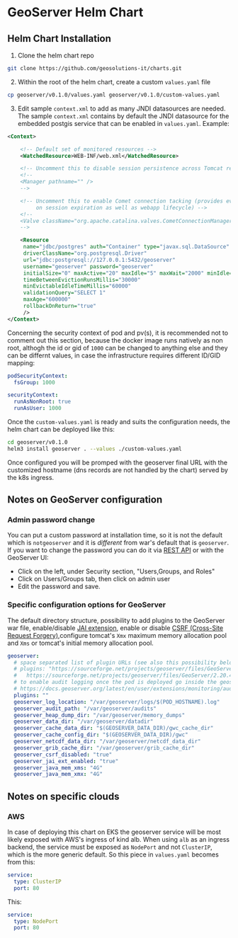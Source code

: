 # GeoServer Helm Chart

## Helm Chart Installation

1) Clone the helm chart repo

```bash
git clone https://github.com/geosolutions-it/charts.git
```

2) Within the root of the helm chart, create a custom `values.yaml` file

```bash
cp geoserver/v0.1.0/values.yaml geoserver/v0.1.0/custom-values.yaml
```

3) Edit sample `context.xml` to add as many JNDI datasources are needed. The sample `context.xml` contains by default the JNDI datasource for the embedded postgis service that can be enabled in `values.yaml`. Example:

```xml
<Context>

    <!-- Default set of monitored resources -->
    <WatchedResource>WEB-INF/web.xml</WatchedResource>

    <!-- Uncomment this to disable session persistence across Tomcat restarts -->
    <!--
    <Manager pathname="" />
    -->

    <!-- Uncomment this to enable Comet connection tacking (provides events
         on session expiration as well as webapp lifecycle) -->
    <!--
    <Valve className="org.apache.catalina.valves.CometConnectionManagerValve" />
    -->

    <Resource
     name="jdbc/postgres" auth="Container" type="javax.sql.DataSource"
     driverClassName="org.postgresql.Driver"
     url="jdbc:postgresql://127.0.0.1:5432/geoserver"
     username="geoserver" password="geoserver"
     initialSize="0" maxActive="20" maxIdle="5" maxWait="2000" minIdle="0"
     timeBetweenEvictionRunsMillis="30000"
     minEvictableIdleTimeMillis="60000"
     validationQuery="SELECT 1"
     maxAge="600000"
     rollbackOnReturn="true"
     />
</Context>
```

Concerning the security context of pod and pv(s), it is recommended not to comment out this section, because the docker image runs natively as non root, althogh the id or gid of `1000` can be changed to anything else and they can be differnt values, in case the infrastructure requires different ID/GID mapping:

```yml
podSecurityContext:
  fsGroup: 1000

securityContext:
  runAsNonRoot: true
  runAsUser: 1000
```

Once the `custom-values.yaml` is ready and suits the configuration needs, the helm chart can be deployed like this:

```bash
cd geoserver/v0.1.0
helm3 install geoserver . --values ./custom-values.yaml
```

Once configured you will be promped with the geoserver final URL with the customized hostname (dns records are not handled by the chart) served by the k8s ingress.

## Notes on GeoServer configuration

### Admin password change

You can put a custom password at installation time, so it is not the default which is `notgeoserver` and it is *different* from war's default that is `geoserver`.
If you want to change the password you can do it via [REST API](https://docs.geoserver.org/stable/en/user/rest/api/selfadmin.html) or with the GeoServer UI:

- Click on the left, under Security section, "Users,Groups, and Roles"
- Click on Users/Groups tab, then click on admin user
- Edit the password and save.

### Specific configuration options for GeoServer

The default directory structure, possibility to add plugins to the GeoServer war file, enable/disable [JAI extension](https://docs.geoserver.org/master/en/user/configuration/image_processing/index.html), enable or disable [CSRF (Cross-Site Request Forgery)](https://docs.geoserver.org/stable/en/user/security/webadmin/csrf.html),configure tomcat's `Xmx` maximum memory allocation pool and `Xms` or tomcat's initial memory allocation pool.

```yml
geoserver:
  # space separated list of plugin URLs (see also this possibility below to format such string)
  # plugins: "https://sourceforge.net/projects/geoserver/files/GeoServer/2.20.4/extensions/geoserver-2.20.4-monitor-plugin.zip \
  #   https://sourceforge.net/projects/geoserver/files/GeoServer/2.20.4/extensions/geoserver-2.20.4-control-flow-plugin.zip"
  # to enable audit logging once the pod is deployed go inside the geoserver pod and configure it in the datadir according to doc:
  # https://docs.geoserver.org/latest/en/user/extensions/monitoring/audit.html
  plugins: ""
  geoserver_log_location: "/var/geoserver/logs/$(POD_HOSTNAME).log"
  geoserver_audit_path: "/var/geoserver/audits"
  geoserver_heap_dump_dir: "/var/geoserver/memory_dumps"
  geoserver_data_dir: "/var/geoserver/datadir"
  geoserver_cache_data_dir: "$(GEOSERVER_DATA_DIR)/gwc_cache_dir"
  geoserver_cache_config_dir: "$(GEOSERVER_DATA_DIR)/gwc"
  geoserver_netcdf_data_dir: "/var/geoserver/netcdf_data_dir"
  geoserver_grib_cache_dir: "/var/geoserver/grib_cache_dir"
  geoserver_csrf_disabled: "true"
  geoserver_jai_ext_enabled: "true"
  geoserver_java_mem_xms: "4G"
  geoserver_java_mem_xmx: "4G"
```

## Notes on specific clouds

### AWS

In case of deploying this chart on EKS the geoserver service will be most likely exposed with AWS's ingress of kind alb.
When using `alb` as an ingress backend, the service must be exposed as `NodePort` and not `ClusterIP`, which is the more generic default.
So this piece in `values.yaml` becomes from this:
```yml
service:
  type: ClusterIP
  port: 80
```

This:
```yml
service:
  type: NodePort
  port: 80
```